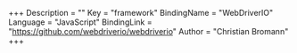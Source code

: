 +++
Description = ""
Key = "framework"
BindingName = "WebDriverIO"
Language = "JavaScript"
BindingLink = "https://github.com/webdriverio/webdriverio"
Author = "Christian Bromann"
+++
